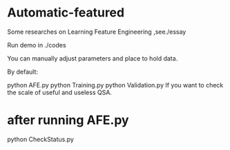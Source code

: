 # Automatic-featured
Some researches on Learning Feature Engineering ,see./essay

Run demo in 
./codes

You can manually adjust parameters and place to hold data.

By default:

python AFE.py
python Training.py
python Validation.py
If you want to check the scale of useful and useless QSA.

# after running AFE.py
python CheckStatus.py
